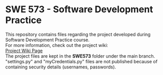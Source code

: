 # SWE 573 - Software Development Practice
This repository contains files regarding the project developed during Software Development Practice course.   
For more information, check out the project wiki:  
[Project Wiki Page](https://github.com/melikemaranki/SWE573/wiki "Project Wiki Page")  
The project files are kept in the **SWE573** folder under the main branch.  
  "settings.py" and "myCredentials.py" files are not published because of containing security details (usernames, passwords).
